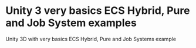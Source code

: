 # Unity 3 very basics ECS Hybrid, Pure and Job System examples
Unity 3D with very basics ECS Hybrid, Pure and Job Systems example
